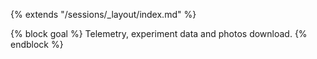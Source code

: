 {% extends "/sessions/_layout/index.md" %}

{% block goal %}
Telemetry, experiment data and photos download.
{% endblock %}
